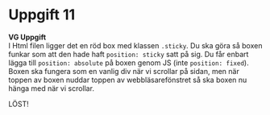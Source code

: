 # Uppgift 11

**VG Uppgift**   
I Html filen ligger det en röd box med klassen `.sticky`. Du ska göra så boxen funkar som att den hade haft `position: sticky` satt på sig. Du får enbart lägga till `position: absolute` på boxen genom JS (inte `position: fixed`). Boxen ska fungera som en vanlig div när vi scrollar på sidan, men när toppen av boxen nuddar toppen av webbläsarefönstret så ska boxen nu hänga med när vi scrollar.

LÖST!

